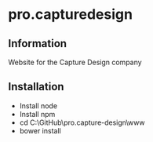 # pro.capturedesign
## Information
Website for the Capture Design company

## Installation
* Install node
* Install npm
* cd C:\GitHub\pro.capture-design\www
* bower install